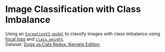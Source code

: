 # Image Classification with Class Imbalance
Using an [``InceptionV3 model``](https://keras.io/applications/#inceptionv3) to classify images with class imbalance using [focal loss](https://arxiv.org/abs/1708.02002) and [``class_weight``](https://keras.io/models/model/#methods).<br>
Dataset: [Dogs vs.Cats Redux: Kernels Edition](https://www.kaggle.com/c/dogs-vs-cats-redux-kernels-edition/data)